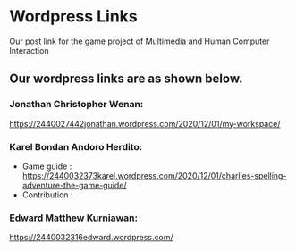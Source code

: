 # Wordpress Links
Our post link for the game project of Multimedia and Human Computer Interaction

## Our wordpress links are as shown below.
### Jonathan Christopher Wenan:
https://2440027442jonathan.wordpress.com/2020/12/01/my-workspace/
### Karel Bondan Andoro Herdito:
- Game guide    : https://2440032373karel.wordpress.com/2020/12/01/charlies-spelling-adventure-the-game-guide/
- Contribution  : 
### Edward Matthew Kurniawan:
https://2440032316edward.wordpress.com/
